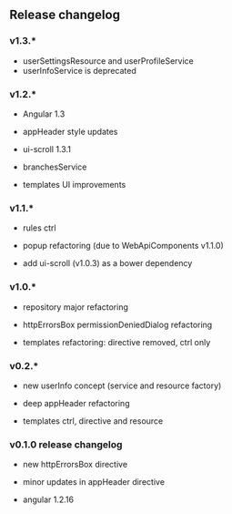 ## Release changelog

### v1.3.* 

* userSettingsResource and userProfileService
* userInfoService is deprecated


### v1.2.*

* Angular 1.3

* appHeader style updates

* ui-scroll 1.3.1

* branchesService

* templates UI improvements



### v1.1.*

* rules ctrl

* popup refactoring (due to WebApiComponents v1.1.0)

* add ui-scroll (v1.0.3) as a bower dependency


### v1.0.*

* repository major refactoring

* httpErrorsBox permissionDeniedDialog refactoring

* templates refactoring: directive removed, ctrl only


### v0.2.*

* new userInfo concept (service and resource factory)

* deep appHeader refactoring

* templates ctrl, directive and resource


### v0.1.0 release changelog

* new httpErrorsBox directive

* minor updates in appHeader directive

* angular 1.2.16
